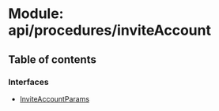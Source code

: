 # Module: api/procedures/inviteAccount

## Table of contents

### Interfaces

- [InviteAccountParams](../wiki/api.procedures.inviteAccount.InviteAccountParams)

